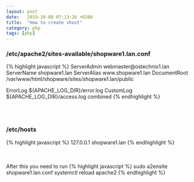 ```yaml
---
layout: post
date:   2019-10-08 07:13:26 +0200
title:  "How to create vhost"
category: php
tags: [php]
---
```


<h3>/etc/apache2/sites-available/shopware1.lan.conf</h3>
{% highlight javascript %}
<VirtualHost *:80>
ServerAdmin webmaster@ostechnix1.lan
ServerName shopware1.lan
ServerAlias www.shopware1.lan
DocumentRoot /var/www/html/shopware/sites/shopware1.lan/public

ErrorLog ${APACHE_LOG_DIR}/error.log
CustomLog ${APACHE_LOG_DIR}/access.log combined
</VirtualHost>
{% endhighlight %}

<br /><br />

<h3>/etc/hosts</h3>
{% highlight javascript %}
127.0.0.1       shopware1.lan
{% endhighlight %}

<br /><br />
After this you need to run
{% highlight javascript %}
sudo a2ensite shopware1.lan.conf
systemctl reload apache2
{% endhighlight %}
